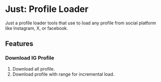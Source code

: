 # Just: Profile Loader

Just a profile loader tools that use to load any profile from social platform
like Instagram, X, or facebook.

## Features

### Download IG Profile

1. Download all profile.
2. Download profile with range for incremental load.
